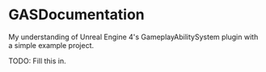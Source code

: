 # GASDocumentation
 My understanding of Unreal Engine 4's GameplayAbilitySystem plugin with a simple example project.


TODO: Fill this in.
